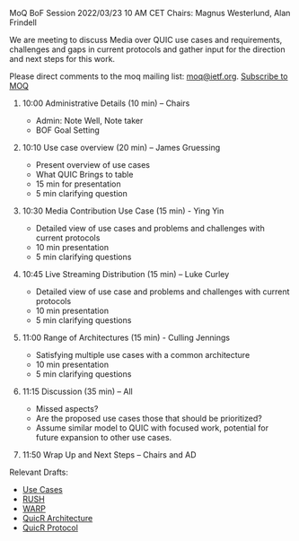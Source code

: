 MoQ BoF Session 2022/03/23 10 AM CET
Chairs: Magnus Westerlund, Alan Frindell

We are meeting to discuss Media over QUIC use cases and requirements, challenges and gaps in current protocols
and gather input for the direction and next steps for this work.  

Please direct comments to the moq mailing list: moq@ietf.org. [Subscribe to MOQ](https://www.ietf.org/mailman/listinfo/moq)

1. 10:00  Administrative Details (10 min) – Chairs
    * Admin: Note Well, Note taker
    * BOF Goal Setting

2. 10:10 Use case overview (20 min) – James Gruessing
    * Present overview of use cases
    * What QUIC Brings to table
    * 15 min for presentation
    * 5 min clarifying question

3. 10:30 Media Contribution Use Case (15 min) - Ying Yin
    * Detailed view of use cases and problems and challenges with current protocols
    * 10 min presentation
    * 5 min clarifying questions

4. 10:45 Live Streaming Distribution (15 min) – Luke Curley
    * Detailed view of use case and problems and challenges with current protocols
    * 10 min presentation
    * 5 min clarifying questions

5. 11:00 Range of Architectures (15 min) - Culling Jennings
    * Satisfying multiple use cases with a common architecture
    * 10 min presentation
    * 5 min clarifying questions

6. 11:15 Discussion (35 min) – All
    * Missed aspects?
    * Are the proposed use cases those that should be prioritized?
    * Assume similar model to QUIC with focused work, potential for future expansion to other use cases.

7. 11:50 Wrap Up and Next Steps – Chairs and AD

Relevant Drafts:

* [Use Cases](https://www.ietf.org/archive/id/draft-gruessing-moq-requirements-01.html)
* [RUSH](https://www.ietf.org/archive/id/draft-kpugin-rush-01.html)
* [WARP](https://www.ietf.org/archive/id/draft-lcurley-warp-00.html)
* [QuicR Architecture](https://www.ietf.org/archive/id/draft-jennings-moq-quicr-arch-00.html)
* [QuicR Protocol](https://www.ietf.org/archive/id/draft-jennings-moq-quicr-proto-00.html)
